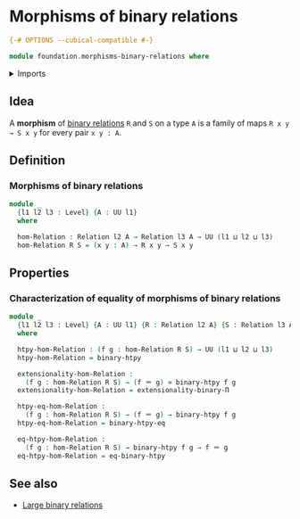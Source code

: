 # Morphisms of binary relations

```agda
{-# OPTIONS --cubical-compatible #-}

module foundation.morphisms-binary-relations where
```

<details><summary>Imports</summary>

```agda
open import foundation.binary-homotopies
open import foundation.binary-relations
open import foundation.universe-levels

open import foundation-core.equivalences
open import foundation-core.identity-types
```

</details>

## Idea

A **morphism** of [binary relations](foundation.binary-relations.md) `R` and `S`
on a type `A` is a family of maps `R x y → S x y` for every pair `x y : A`.

## Definition

### Morphisms of binary relations

```agda
module _
  {l1 l2 l3 : Level} {A : UU l1}
  where

  hom-Relation : Relation l2 A → Relation l3 A → UU (l1 ⊔ l2 ⊔ l3)
  hom-Relation R S = (x y : A) → R x y → S x y
```

## Properties

### Characterization of equality of morphisms of binary relations

```agda
module _
  {l1 l2 l3 : Level} {A : UU l1} {R : Relation l2 A} {S : Relation l3 A}
  where

  htpy-hom-Relation : (f g : hom-Relation R S) → UU (l1 ⊔ l2 ⊔ l3)
  htpy-hom-Relation = binary-htpy

  extensionality-hom-Relation :
    (f g : hom-Relation R S) → (f ＝ g) ≃ binary-htpy f g
  extensionality-hom-Relation = extensionality-binary-Π

  htpy-eq-hom-Relation :
    (f g : hom-Relation R S) → (f ＝ g) → binary-htpy f g
  htpy-eq-hom-Relation = binary-htpy-eq

  eq-htpy-hom-Relation :
    (f g : hom-Relation R S) → binary-htpy f g → f ＝ g
  eq-htpy-hom-Relation = eq-binary-htpy
```

## See also

- [Large binary relations](foundation.large-binary-relations.md)
